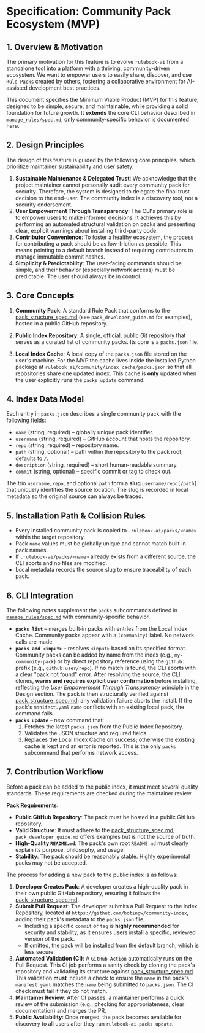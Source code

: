 # Specification: Community Pack Ecosystem (MVP)

## 1. Overview & Motivation

The primary motivation for this feature is to evolve `rulebook-ai` from a standalone tool into a platform with a thriving, community-driven ecosystem. We want to empower users to easily share, discover, and use `Rule Packs` created by others, fostering a collaborative environment for AI-assisted development best practices.

This document specifies the Minimum Viable Product (MVP) for this feature, designed to be simple, secure, and maintainable, while providing a solid foundation for future growth. It **extends** the core CLI behavior described in [`manage_rules/spec.md`](../manage_rules/spec.md); only community‑specific behavior is documented here.

## 2. Design Principles

The design of this feature is guided by the following core principles, which prioritize maintainer sustainability and user safety:

1.  **Sustainable Maintenance & Delegated Trust**: We acknowledge that the project maintainer cannot personally audit every community pack for security. Therefore, the system is designed to delegate the final trust decision to the end-user. The community index is a discovery tool, not a security endorsement.
2.  **User Empowerment Through Transparency**: The CLI's primary role is to empower users to make informed decisions. It achieves this by performing an automated structural validation on packs and presenting clear, explicit warnings about installing third-party code.
3.  **Contributor Convenience**: To foster a healthy ecosystem, the process for contributing a pack should be as low-friction as possible. This means pointing to a default branch instead of requiring contributors to manage immutable commit hashes.
4.  **Simplicity & Predictability**: The user-facing commands should be simple, and their behavior (especially network access) must be predictable. The user should always be in control.

## 3. Core Concepts

1.  **Community Pack**: A standard Rule Pack that conforms to the [pack_structure_spec.md](../manage_rules/pack_structure_spec.md) (see `pack_developer_guide.md` for examples), hosted in a public GitHub repository.

2.  **Public Index Repository**: A single, official, public Git repository that serves as a curated list of community packs. Its core is a `packs.json` file.

3.  **Local Index Cache**: A local copy of the `packs.json` file stored on the user's machine. For the MVP the cache lives inside the installed Python package at `rulebook_ai/community/index_cache/packs.json` so that all repositories share one updated index. This cache is **only** updated when the user explicitly runs the `packs update` command.
## 4. Index Data Model

Each entry in `packs.json` describes a single community pack with the following fields:

* `name` (string, required) – globally unique pack identifier.
* `username` (string, required) – GitHub account that hosts the repository.
* `repo` (string, required) – repository name.
* `path` (string, optional) – path within the repository to the pack root; defaults to `/`.
* `description` (string, required) – short human-readable summary.
* `commit` (string, optional) – specific commit or tag to check out.

The trio `username`, `repo`, and optional `path` form a **slug** `username/repo[/path]` that uniquely identifies the source location. The slug is recorded in local metadata so the original source can always be traced.

## 5. Installation Path & Collision Rules

* Every installed community pack is copied to `.rulebook-ai/packs/<name>` within the target repository.
* Pack `name` values must be globally unique and cannot match built‑in pack names.
* If `.rulebook-ai/packs/<name>` already exists from a different source, the CLI aborts and no files are modified.
* Local metadata records the source slug to ensure traceability of each pack.

## 6. CLI Integration

The following notes supplement the `packs` subcommands defined in [`manage_rules/spec.md`](../manage_rules/spec.md) with community-specific behavior.

* **`packs list`** – merges built‑in packs with entries from the Local Index Cache. Community packs appear with a `(community)` label. No network calls are made.
* **`packs add <input>`** – resolves `<input>` based on its specified format. Community packs can be added by name from the index (e.g., `my-community-pack`) or by direct repository reference using the `github:` prefix (e.g., `github:user/repo`). If no match is found, the CLI aborts with a clear "pack not found" error. After resolving the source, the CLI clones, **warns and requires explicit user confirmation** before installing, reflecting the *User Empowerment Through Transparency* principle in the Design section. The pack is then structurally verified against [pack_structure_spec.md](../manage_rules/pack_structure_spec.md); any validation failure aborts the install. If the pack's `manifest.yaml` `name` conflicts with an existing local pack, the command fails.
* **`packs update`** – new command that:
    1. Fetches the latest `packs.json` from the Public Index Repository.
    2. Validates the JSON structure and required fields.
    3. Replaces the Local Index Cache on success; otherwise the existing cache is kept and an error is reported.
  This is the only `packs` subcommand that performs network access.

## 7. Contribution Workflow

Before a pack can be added to the public index, it must meet several quality standards. These requirements are checked during the maintainer review.

**Pack Requirements:**
*   **Public GitHub Repository**: The pack must be hosted in a public GitHub repository.
*   **Valid Structure**: It must adhere to the [pack_structure_spec.md](../manage_rules/pack_structure_spec.md); `pack_developer_guide.md` offers examples but is not the source of truth.
*   **High-Quality `README.md`**: The pack's own root `README.md` must clearly explain its purpose, philosophy, and usage.
*   **Stability**: The pack should be reasonably stable. Highly experimental packs may not be accepted.

The process for adding a new pack to the public index is as follows:

1.  **Developer Creates Pack**: A developer creates a high-quality pack in their own public GitHub repository, ensuring it follows the [pack_structure_spec.md](../manage_rules/pack_structure_spec.md).
2.  **Submit Pull Request**: The developer submits a Pull Request to the Index Repository, located at `https://github.com/botingw/community-index`, adding their pack's metadata to the `packs.json` file.
    *   Including a specific `commit` or `tag` is **highly recommended** for security and stability, as it ensures users install a specific, reviewed version of the pack.
    *   If omitted, the pack will be installed from the default branch, which is less secure.
3.  **Automated Validation (CI)**: A `GitHub Action` automatically runs on the Pull Request. This CI job performs a sanity check by cloning the pack's repository and validating its structure against [pack_structure_spec.md](../manage_rules/pack_structure_spec.md). This validation **must** include a check to ensure the `name` in the pack's `manifest.yaml` matches the `name` being submitted to `packs.json`. The CI check must fail if they do not match.
4.  **Maintainer Review**: After CI passes, a maintainer performs a quick review of the submission (e.g., checking for appropriateness, clear documentation) and merges the PR.
5.  **Public Availability**: Once merged, the pack becomes available for discovery to all users after they run `rulebook-ai packs update`.
